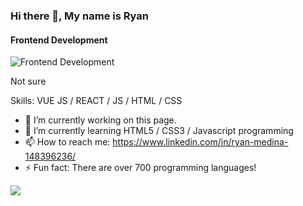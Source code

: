 ### Hi there 👋, My name is Ryan
#### Frontend Development
![Frontend Development](https://arturssmirnovs.github.io/github-profile-readme-generator/images/banner.png)

Not sure

Skills: VUE JS / REACT / JS / HTML / CSS

- 🔭 I’m currently working on this page. 
- 🌱 I’m currently learning HTML5 / CSS3 / Javascript programming 
- 📫 How to reach me: https://www.linkedin.com/in/ryan-medina-148396236/ 
- ⚡ Fun fact: There are over 700 programming languages! 


<img src = "https://upload.wikimedia.org/wikipedia/commons/e/e2/Atom_1.0_icon.png">
